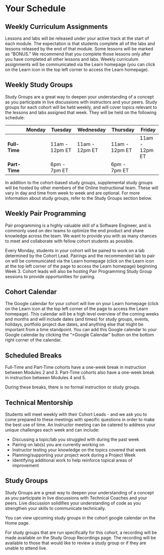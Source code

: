 # Your Schedule

## Weekly Curriculum Assignments

Lessons and labs will be released under your active track at the start of each module. The expectation is that students complete all of the labs and lessons released by the end of that module. Some lessons will be marked as “BONUS.” We recommend that you complete those lessons only after you have completed all other lessons and labs. Weekly curriculum assignments will be communicated via the Learn homepage (you can click on the Learn icon in the top left corner to access the Learn homepage).

## Weekly Study Groups

Study Groups are a great way to deepen your understanding of a concept as you participate in live discussions with instructors and your peers. Study groups for each cohort will be held weekly, and will cover topics relevant to the lessons and labs assigned that week. They will be held on the following schedule: 

|          | Monday         | Tuesday | Wednesday | Thursday | Friday |
| ------------- |:-------------:| ----------- | ------------------- | ------------------- | ------------------- |
| **Full-Time** | | 11am - 12pm ET | 11am - 12pm ET | 11am - 12pm ET | 11am - 12pm ET |
| **Part-Time** | | 6pm - 7pm ET |  | 6pm - 7pm ET |  |

In addition to the cohort-based study groups, supplemental study groups will be hosted by other members of the Online Instructional team. These will vary in day and time from week to week and are optional. For more information about study groups, refer to the Study Groups section below.

## Weekly Pair Programming

Pair programming is a highly valuable skill of a Software Engineer, and is commonly used on dev teams to optimize the end product and share knowledge across the team.  We want to provide you with as many chances to meet and collaborate with fellow cohort students as possible. 

Every Monday, students in your cohort will be paired to work on a lab determined by the Cohort Lead. Pairings and the recommended lab to pair on will be communicated via the Learn homepage (click on the Learn icon at the top left corner of the page to access the Learn homepage) beginning Week 3. Cohort leads will also be hosting Pair Programming Study Group sessions to provide opportunities for pairing.

## Cohort Calendar

The Google calendar for your cohort will live on your Learn homepage (click on the Learn icon at the top left corner of the page to access the Learn homepage). This calendar will be a high level overview of the coming weeks and months and will include dates (and times) for study groups, events, holidays, portfolio project due dates, and anything else that might be important from a time standpoint. You can add this Google calendar to your Google calendar by clicking the “+Google Calendar” button on the bottom right corner of the calendar.

## Scheduled Breaks

Full-Time and Part-Time cohorts have a one-week break in instruction between Modules 2 and 3. Part-Time cohorts also have a one-week break in instruction between Modules 4 and 5. 

During these breaks, there is no formal instruction or study groups.

## Technical Mentorship

Students will meet weekly with their Cohort Leads - and we ask you to come prepared to these meetings with specific questions in order to make the best use of time. An Instructor meeting can be catered to address your unique challenges each week and can include: 

* Discussing a topic/lab you struggled with during the past week
* Pairing on lab(s) you are currently working on
* Instructor testing your knowledge on the topics covered that week 
* Planning/supporting your project work during a Project Week
* Identifying additional work to help reinforce topical areas of improvement

## Study Groups

Study Groups are a great way to deepen your understanding of a concept as you participate in live discussions with Technical Coaches and your peers. Live discussion solidifies your understanding of code as you strengthen your skills to communicate technically. 

You can view upcoming study groups in the cohort google calendar on the Home page.

For study groups that are run specifically for this cohort, a recording will be made available on the Study Group Recordings page. The recording will be available to those that would like to review a study group or if they are unable to attend live.


